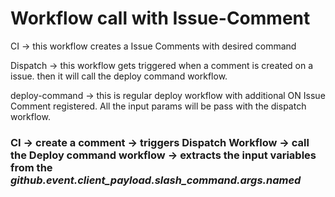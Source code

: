 # Workflow call with Issue-Comment 

CI -> this workflow creates a Issue Comments with desired command 

Dispatch -> this workflow gets triggered when a comment is created on a issue. then it will call the deploy command workflow. 

deploy-command -> this is regular deploy workflow with additional ON Issue Comment registered. All the input params will be pass with the dispatch workflow. 


### CI -> create a comment -> triggers Dispatch Workflow -> call the Deploy command workflow -> extracts the input variables from the <I>github.event.client_payload.slash_command.args.named</I>
